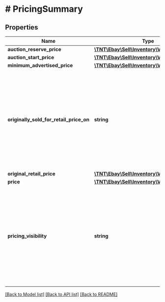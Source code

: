# # PricingSummary

## Properties

Name | Type | Description | Notes
------------ | ------------- | ------------- | -------------
**auction_reserve_price** | [**\TNT\Ebay\Sell\Inventory\V1\Model\Amount**](Amount.md) |  | [optional]
**auction_start_price** | [**\TNT\Ebay\Sell\Inventory\V1\Model\Amount**](Amount.md) |  | [optional]
**minimum_advertised_price** | [**\TNT\Ebay\Sell\Inventory\V1\Model\Amount**](Amount.md) |  | [optional]
**originally_sold_for_retail_price_on** | **string** | This field is needed if the Strikethrough Pricing (STP) feature will be used in the offer. This field indicates that the product was sold for the price in the &lt;strong&gt;originalRetailPrice&lt;/strong&gt; field on an eBay site, or sold for that price by a third-party retailer. When using the &lt;strong&gt;createOffer&lt;/strong&gt; or &lt;strong&gt;updateOffer&lt;/strong&gt; calls, the seller will pass in a value of &lt;code&gt;ON_EBAY&lt;/code&gt; to indicate that the product was sold for the &lt;strong&gt;originalRetailPrice&lt;/strong&gt; on an eBay site, or the seller will pass in a value of &lt;code&gt;OFF_EBAY&lt;/code&gt; to indicate that the product was sold for the &lt;strong&gt;originalRetailPrice&lt;/strong&gt; through a third-party retailer. This field and the &lt;strong&gt;originalRetailPrice&lt;/strong&gt; field are only applicable if the seller and listing are eligible to use the Strikethrough Pricing feature, a feature which is limited to the US (core site and Motors), UK, Germany, Canada (English and French versions), France, Italy, and Spain sites.&lt;br/&gt;&lt;br/&gt;This field will be returned if set for the offer. For implementation help, refer to &lt;a href&#x3D;&#39;https://developer.ebay.com/api-docs/sell/inventory/types/slr:SoldOnEnum&#39;&gt;eBay API documentation&lt;/a&gt; | [optional]
**original_retail_price** | [**\TNT\Ebay\Sell\Inventory\V1\Model\Amount**](Amount.md) |  | [optional]
**price** | [**\TNT\Ebay\Sell\Inventory\V1\Model\Amount**](Amount.md) |  | [optional]
**pricing_visibility** | **string** | This field is needed if the Minimum Advertised Price (MAP) feature will be used in the offer. This field is only applicable if an eligible US seller is using the Minimum Advertised Price (MAP) feature and a &lt;strong&gt;minimumAdvertisedPrice&lt;/strong&gt; has been specified. The value set in this field will determine whether the MAP price is shown to a prospective buyer prior to checkout through a pop-up window accessed from the View Item page, or if the MAP price is not shown until the checkout flow after the buyer has already committed to buying the item. To show the MAP price prior to checkout, the seller will set this value to &lt;code&gt;PRE_CHECKOUT&lt;/code&gt;. To show the MAP price after the buyer already commits to buy the item, the seller will set this value to &lt;code&gt;DURING_CHECKOUT&lt;/code&gt;. This field will be ignored if the seller and/or the listing is not eligible for the MAP feature.&lt;br/&gt;&lt;br/&gt;This field will be returned if set for the offer. For implementation help, refer to &lt;a href&#x3D;&#39;https://developer.ebay.com/api-docs/sell/inventory/types/slr:MinimumAdvertisedPriceHandlingEnum&#39;&gt;eBay API documentation&lt;/a&gt; | [optional]

[[Back to Model list]](../../README.md#models) [[Back to API list]](../../README.md#endpoints) [[Back to README]](../../README.md)
